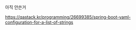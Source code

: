 

아직 안쓴거

https://qastack.kr/programming/26699385/spring-boot-yaml-configuration-for-a-list-of-strings